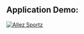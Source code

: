 ## Application Demo:

<a href="https://allezsports1.github.io/frontend" target="_blank" title="Allez Sportz">
    <img src="https://dev.allezsportz.com/wp-content/uploads/2019/09/ev10.jpg" alt="Allez Sportz" />
</a>
